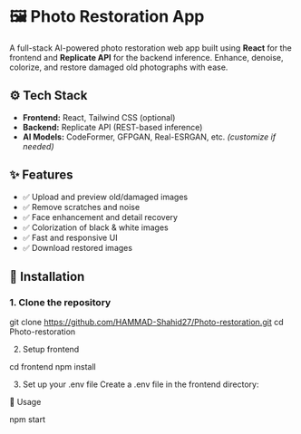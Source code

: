 # 🖼️ Photo Restoration App

A full-stack AI-powered photo restoration web app built using **React** for the frontend and **Replicate API** for the backend inference. Enhance, denoise, colorize, and restore damaged old photographs with ease.

## ⚙️ Tech Stack

- **Frontend:** React, Tailwind CSS (optional)
- **Backend:** Replicate API (REST-based inference)
- **AI Models:** CodeFormer, GFPGAN, Real-ESRGAN, etc. *(customize if needed)*

## ✨ Features

- ✅ Upload and preview old/damaged images
- ✅ Remove scratches and noise
- ✅ Face enhancement and detail recovery
- ✅ Colorization of black & white images
- ✅ Fast and responsive UI
- ✅ Download restored images

## 🔧 Installation

### 1. Clone the repository
git clone https://github.com/HAMMAD-Shahid27/Photo-restoration.git
cd Photo-restoration

2. Setup frontend

cd frontend
npm install

3. Set up your .env file
Create a .env file in the frontend directory:


🚀 Usage

npm start
